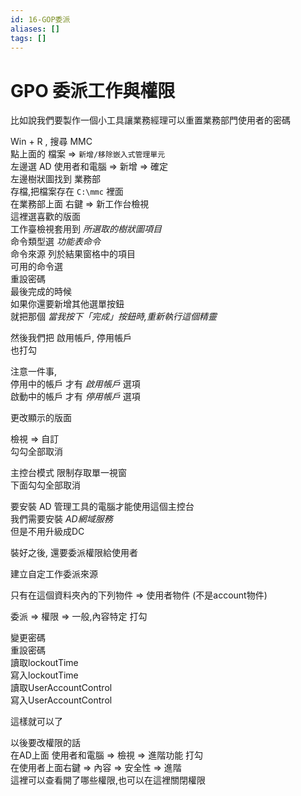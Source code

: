 ```yaml
---
id: 16-GOP委派
aliases: []
tags: []
---
```


# GPO 委派工作與權限

比如說我們要製作一個小工具讓業務經理可以重置業務部門使用者的密碼

Win + R , 搜尋 MMC  
點上面的 檔案 => `新增/移除嵌入式管理單元`  
左邊選 AD 使用者和電腦 => 新增 => 確定  
左邊樹狀圖找到 業務部  
存檔,把檔案存在 `C:\mmc` 裡面  
在業務部上面 右鍵 => 新工作台檢視  
這裡選喜歡的版面  
工作臺檢視套用到 _所選取的樹狀圖項目_  
命令類型選 _功能表命令_  
命令來源 列於結果窗格中的項目  
可用的命令選  
重設密碼  
最後完成的時候  
如果你還要新增其他選單按鈕  
就把那個 _當我按下「完成」按鈕時,重新執行這個精靈_

然後我們把 啟用帳戶, 停用帳戶  
也打勾

注意一件事,  
停用中的帳戶 才有 _啟用帳戶_ 選項  
啟動中的帳戶 才有 _停用帳戶_ 選項

更改顯示的版面

檢視 => 自訂  
勾勾全部取消

主控台模式 限制存取單一視窗  
下面勾勾全部取消

要安裝 AD 管理工具的電腦才能使用這個主控台  
我們需要安裝 _AD網域服務_  
但是不用升級成DC

裝好之後, 還要委派權限給使用者

建立自定工作委派來源

只有在這個資料夾內的下列物件 => 使用者物件 (不是account物件)

委派 => 權限 => 一般,內容特定 打勾

變更密碼  
重設密碼  
讀取lockoutTime  
寫入lockoutTime  
讀取UserAccountControl  
寫入UserAccountControl

這樣就可以了

以後要改權限的話  
在AD上面 使用者和電腦 => 檢視 => 進階功能 打勾  
在使用者上面右鍵 => 內容 => 安全性 => 進階  
這裡可以查看開了哪些權限,也可以在這裡關閉權限
